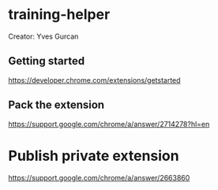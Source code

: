 # training-helper
Creator: Yves Gurcan

## Getting started
https://developer.chrome.com/extensions/getstarted

## Pack the extension
https://support.google.com/chrome/a/answer/2714278?hl=en

# Publish private extension
https://support.google.com/chrome/a/answer/2663860